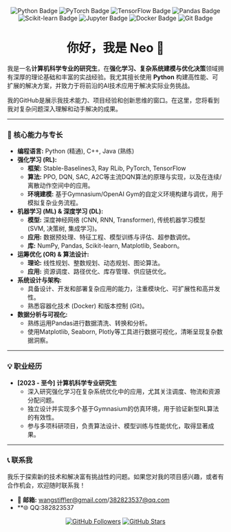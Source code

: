 <div align="center">
  <img src="https://img.shields.io/badge/Python-3776AB?style=for-the-badge&logo=python&logoColor=white" alt="Python Badge">
  <img src="https://img.shields.io/badge/PyTorch-EE4C2C?style=for-the-badge&logo=pytorch&logoColor=white" alt="PyTorch Badge">
  <img src="https://img.shields.io/badge/TensorFlow-FF6F00?style=for-the-badge&logo=tensorflow&logoColor=white" alt="TensorFlow Badge">
  <img src="https://img.shields.io/badge/Pandas-150458?style=for-the-badge&logo=pandas&logoColor=white" alt="Pandas Badge">
  <img src="https://img.shields.io/badge/Scikit_learn-F7931E?style=for-the-badge&logo=scikit-learn&logoColor=white" alt="Scikit-learn Badge">
  <img src="https://img.shields.io/badge/Jupyter-F37626?style=for-the-badge&logo=jupyter&logoColor=white" alt="Jupyter Badge">
  <img src="https://img.shields.io/badge/Docker-2496ED?style=for-the-badge&logo=docker&logoColor=white" alt="Docker Badge">
  <img src="https://img.shields.io/badge/Git-F05032?style=for-the-badge&logo=git&logoColor=white" alt="Git Badge">
</div>

<h1 align="center">你好，我是 Neo 👋</h1>

我是一名**计算机科学专业的研究生**，在**强化学习、复杂系统建模与优化决策**领域拥有深厚的理论基础和丰富的实战经验。我尤其擅长使用 **Python** 构建高性能、可扩展的解决方案，并致力于将前沿的AI技术应用于解决实际业务挑战。

我的GitHub是展示我技术能力、项目经验和创新思维的窗口。在这里，您将看到我对复杂问题深入理解和动手解决的成果。

---

### 🌟 核心能力与专长

*   **编程语言:** Python (精通), C++, Java (熟练)
*   **强化学习 (RL):**
    *   **框架:** Stable-Baselines3, Ray RLib, PyTorch, TensorFlow
    *   **算法:** PPO, DQN, SAC, A2C等主流DQN算法的原理与实现，以及在连续/离散动作空间中的应用。
    *   **环境建模:** 基于Gymnasium/OpenAI Gym的自定义环境构建与调优，用于模拟复杂业务流程。
*   **机器学习 (ML) & 深度学习 (DL):**
    *   **模型:** 深度神经网络 (CNN, RNN, Transformer), 传统机器学习模型 (SVM, 决策树, 集成学习)。
    *   **应用:** 数据预处理、特征工程、模型训练与评估、超参数调优。
    *   **库:** NumPy, Pandas, Scikit-learn, Matplotlib, Seaborn。
*   **运筹优化 (OR) & 算法设计:**
    *   **理论:** 线性规划、整数规划、动态规划、图论算法。
    *   **应用:** 资源调度、路径优化、库存管理、供应链优化。
*   **系统设计与架构:**
    *   具备设计、开发和部署复杂应用的能力，注重模块化、可扩展性和高并发性。
    *   熟悉容器化技术 (Docker) 和版本控制 (Git)。
*   **数据分析与可视化:**
    *   熟练运用Pandas进行数据清洗、转换和分析。
    *   使用Matplotlib, Seaborn, Plotly等工具进行数据可视化，清晰呈现复杂数据洞察。

---

### 💡 职业经历
*   **[2023 - 至今] 计算机科学专业研究生**
    *   深入研究强化学习在复杂系统优化中的应用，尤其关注调度、物流和资源分配问题。
    *   独立设计并实现多个基于Gymnasium的仿真环境，用于验证新型RL算法的有效性。
    *   参与多项科研项目，负责算法设计、模型训练与性能优化，取得显著成果。

---


### 📞 联系我

我乐于探索新的技术和解决富有挑战性的问题。如果您对我的项目感兴趣，或者有合作机会，欢迎随时联系我！

*   **📧 邮箱:** wangstiffler@gmail.com/382823537@qq.com
*   **🌐 QQ:382823537
<p align="center">
  <a href="https://github.com/YourUsername?tab=followers"><img src="https://img.shields.io/github/followers/YourUsername?style=social" alt="GitHub Followers"></a>
  <a href="https://github.com/YourUsername?tab=repositories"><img src="https://img.shields.io/github/stars/YourUsername?style=social" alt="GitHub Stars"></a>
</p>

